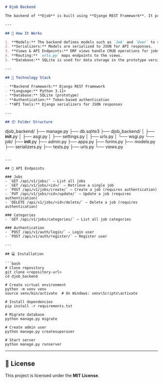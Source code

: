 
```markdown
# Djob Backend

The backend of **Djob** is built using **Django REST Framework**. It provides a RESTful API for managing users, jobs, and job applications. The backend handles authentication, job posting, editing, deletion, and searching.

---

## 🧰 How It Works

1. **Models:** The backend defines models such as `Job` and `User` to structure data.
2. **Serializers:** Models are serialized to JSON for API responses.
3. **Views & API Endpoints:** DRF views handle CRUD operations for jobs and users.
4. **Routing:** `urls.py` maps endpoints to the views.
5. **Database:** SQLite is used for data storage in the prototype version.

---

## 🚀 Technology Stack

- **Backend Framework:** Django REST Framework
- **Language:** Python 3.11+
- **Database:** SQLite (prototype)
- **Authentication:** Token-based authentication
- **API Tools:** Django serializers for JSON responses

---

## 📦 Folder Structure

```

djob\_backend/
├── manage.py
├── db.sqlite3
├── djob\_backend/
│   ├── **init**.py
│   ├── asgi.py
│   ├── settings.py
│   ├── urls.py
│   └── wsgi.py
└── job/
├── **init**.py
├── admin.py
├── apps.py
├── forms.py
├── models.py
├── serializers.py
├── tests.py
├── urls.py
└── views.py

````

---

## 🔗 API Endpoints

### Jobs
- `GET /api/v1/jobs/` – List all jobs
- `GET /api/v1/jobs/<id>/` – Retrieve a single job
- `POST /api/v1/jobs/create/` – Create a job (requires authentication)
- `PUT /api/v1/jobs/<id>/update/` – Update a job (requires authentication)
- `DELETE /api/v1/jobs/<id>/delete/` – Delete a job (requires authentication)

### Categories
- `GET /api/v1/jobs/categories/` – List all job categories

### Authentication
- `POST /api/v1/auth/login/` – Login user
- `POST /api/v1/auth/register/` – Register user

---

## 💻 Installation

```bash
# Clone repository
git clone <repository-url>
cd djob_backend

# Create virtual environment
python -m venv venv
source venv/bin/activate  # On Windows: venv\Scripts\activate

# Install dependencies
pip install -r requirements.txt

# Migrate database
python manage.py migrate

# Create admin user
python manage.py createsuperuser

# Start server
python manage.py runserver
````

---

## 📄 License

This project is licensed under the **MIT License**.

